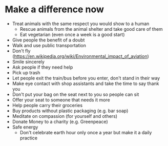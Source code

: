 # Make a difference now
- Treat animals with the same respect you would show to a human
    - Rescue animals from the animal shelter and take good care of them
    - Eat vegetarian (even once a week is a good start)
- Give people the benefit of a doubt
- Walk and use public transportation
- Don't fly (https://en.wikipedia.org/wiki/Environmental_impact_of_aviation)
- Smile sincerely
- Ask people if they need help
- Pick up trash
- Let people exit the train/bus before you enter, don't stand in their way
- Make eye contact with shop assistants and take the time to say thank you
- Don't put your bag on the seat next to you so people can sit
- Offer your seat to someone that needs it more
- Help people carry their groceries
- Buy products without plastic packaging (e.g. bar soap)
- Meditate on compassion (for yourself and others)
- Donate Money to a charity (e.g. Greenpeace)
- Safe energy
    - Don't celebrate earth hour only once a year but make it a daily practice
